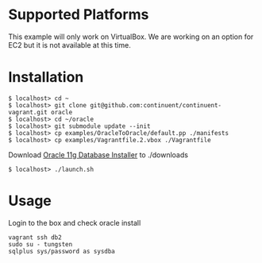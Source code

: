 # Supported Platforms

This example will only work on VirtualBox. We are working on an option for EC2 but it is not available at this time.

# Installation

    $ localhost> cd ~
    $ localhost> git clone git@github.com:continuent/continuent-vagrant.git oracle
    $ localhost> cd ~/oracle
    $ localhost> git submodule update --init
    $ localhost> cp examples/OracleToOracle/default.pp ./manifests
    $ localhost> cp examples/Vagrantfile.2.vbox ./Vagrantfile

Download [Oracle 11g Database Installer](http://www.oracle.com/technetwork/database/enterprise-edition/downloads/112010-linx8664soft-100572.html) to ./downloads

    $ localhost> ./launch.sh

# Usage

Login to the box and check oracle install

    vagrant ssh db2
    sudo su - tungsten
    sqlplus sys/password as sysdba
